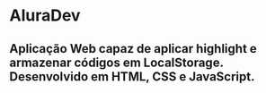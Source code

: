 # AluraDev
## Aplicação Web capaz de aplicar highlight e armazenar códigos em LocalStorage. Desenvolvido em HTML, CSS e JavaScript.

